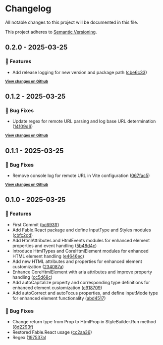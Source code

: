 # Changelog

All notable changes to this project will be documented in this file.

This project adheres to [Semantic Versioning](https://semver.org/spec/v2.0.0.html).

<!-- Don't add your changes manually, it will be done based on your Git history when making a release -->

<!-- EasyBuild: START -->
<!-- last_commit_released: cbe6c33a6e7459b127c0cb6e059174468d42a24b -->
<!-- EasyBuild: END -->

## 0.2.0 - 2025-03-25

### 🚀 Features

* Add release logging for new version and package path ([cbe6c33](https://github.com/Canna71/FreeAct/commit/cbe6c33a6e7459b127c0cb6e059174468d42a24b))

<strong><small>[View changes on Github](https://github.com/Canna71/FreeAct/compare/14109d651fe6d615a55de77e9eb9fee829dd1c10..cbe6c33a6e7459b127c0cb6e059174468d42a24b)</small></strong>

## 0.1.2 - 2025-03-25

### 🐞 Bug Fixes

* Update regex for remote URL parsing and log base URL determination ([14109d6](https://github.com/Canna71/FreeAct/commit/14109d651fe6d615a55de77e9eb9fee829dd1c10))

<strong><small>[View changes on Github](https://github.com/Canna71/FreeAct/compare/067fac5f663bff8fb4fff6954d23cd83346f1e45..14109d651fe6d615a55de77e9eb9fee829dd1c10)</small></strong>

## 0.1.1 - 2025-03-25

### 🐞 Bug Fixes

* Remove console log for remote URL in Vite configuration ([067fac5](https://github.com/Canna71/FreeAct/commit/067fac5f663bff8fb4fff6954d23cd83346f1e45))

<strong><small>[View changes on Github](https://github.com/Canna71/FreeAct/compare/197537a1fd55c72b85277414abeccf8d64cced9a..067fac5f663bff8fb4fff6954d23cd83346f1e45)</small></strong>

## 0.1.0 - 2025-03-25

### 🚀 Features

* First Commit ([bc693ff](https://github.com/Canna71/FreeAct/commit/bc693ff0315eef9f877334c4c7b6d38350a77a87))
* Add Fable.React package and define InputType and Styles modules ([cbfc2dd](https://github.com/Canna71/FreeAct/commit/cbfc2dd82dbb10d4f7687e91305ae56e12a18330))
* Add HtmlAttributes and HtmlEvents modules for enhanced element properties and event handling ([5b48d4c](https://github.com/Canna71/FreeAct/commit/5b48d4c22a093c4480a60bedc6ee597b28bac14a))
* Introduce HtmlTypes and CoreHtmlElement modules for enhanced HTML element handling ([e4646ec](https://github.com/Canna71/FreeAct/commit/e4646ec06e23d5c446dc4a851d7edd350ffe6791))
* Add new HTML attributes and properties for enhanced element customization ([234087a](https://github.com/Canna71/FreeAct/commit/234087ade6df3ad30ff3cf60fdef8b8ba5d18456))
* Enhance CoreHtmlElement with aria attributes and improve property handling ([cc5d68c](https://github.com/Canna71/FreeAct/commit/cc5d68c785cd77fd53c7817603dee94e8c3e5dab))
* Add autoCapitalize property and corresponding type definitions for enhanced element customization ([c918709](https://github.com/Canna71/FreeAct/commit/c9187095b2b7093bb5ad465fe32ca628db26592c))
* Add autoCorrect and autoFocus properties, and define inputMode type for enhanced element functionality ([abd4517](https://github.com/Canna71/FreeAct/commit/abd4517ec14b866b5343c1f8576cce63487061e3))

### 🐞 Bug Fixes

* Change return type from Prop to HtmlProp in StyleBuilder.Run method ([8d2293f](https://github.com/Canna71/FreeAct/commit/8d2293f7a59b78a5212b6ee5d96845cfaef8d816))
* Restored Fable.React usage ([cc2aa36](https://github.com/Canna71/FreeAct/commit/cc2aa367f344350783796e2fbd78118d5723178a))
* Regex ([197537a](https://github.com/Canna71/FreeAct/commit/197537a1fd55c72b85277414abeccf8d64cced9a))
